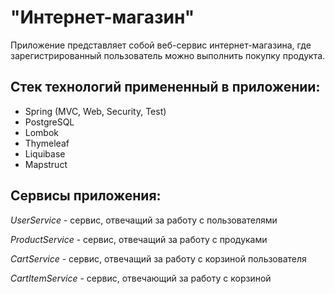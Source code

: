 # "Интернет-магазин"

Приложение представляет собой веб-сервис интернет-магазина, где зарегистрированный пользователь можно выполнить покупку продукта.

## Стек технологий примененный в приложении:
+ Spring (MVC, Web, Security, Test)
+ PostgreSQL
+ Lombok
+ Thymeleaf
+ Liquibase
+ Mapstruct

## Сервисы приложения:

_UserService_ - сервис, отвечащий за работу с пользователями

_ProductService_ - сервис, отвечащий за работу с продуками

_CartService_ - сервис, отвечащий за работу с корзиной пользователя

_CartItemService_ - сервис, отвечающий за работу с корзиной
